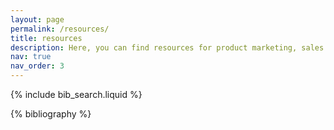 ```yaml
---
layout: page
permalink: /resources/
title: resources
description: Here, you can find resources for product marketing, sales enablement, and CX.
nav: true
nav_order: 3
---
```


<!-- _pages/resources.md -->

<!-- Bibsearch Feature -->

{% include bib_search.liquid %}

<div class="publications">

{% bibliography %}

</div>
